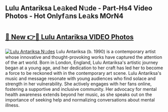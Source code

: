## Lulu Antariksa Le𝚊ked N𝚞de - Part-Hs4 Video Photos - Hot Onlyf𝚊ns Le𝚊ks MOrN4

# <h2><a href="http://ab48576.deff.icu/?id=Lulu+Antariksa">🔗 New 👉🔴 Lulu Antariksa VIDEO Photos</a></h2>

[![Lulu Antariksa N𝚞des](https://i.imgur.com/rIISA9y.gif)](http://ab48576.deff.icu/?id=Lulu+Antariksa)
Lulu Antariksa (b. 1990) is a contemporary artist whose innovative and thought-provoking works have captured the attention of the art world. Born in London, England, Lulu Antariksa's artistic journey began at a young age, and her dedication to her craft has led her to become a force to be reckoned with in the contemporary art scene. Lulu Antariksa's music and message resonate with young audiences who find solace and strength in her vulnerability. She actively engages with her fans online, fostering a supportive and inclusive community. Her advocacy for mental health awareness extends beyond her music, as she speaks out on the importance of seeking help and normalizing conversations about mental illness.
